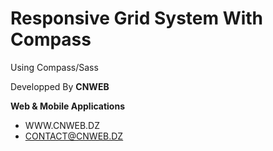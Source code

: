 Responsive Grid System With Compass
========================

Using Compass/Sass




Developped By **CNWEB**

**Web & Mobile Applications**

*  WWW.CNWEB.DZ
*  CONTACT@CNWEB.DZ
